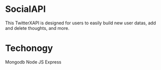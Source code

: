 # SocialAPI
This TwitterXAPI is designed for users to easily build new user datas, add and delete thoughts, and more.

# Techonogy
Mongodb
Node JS
Express